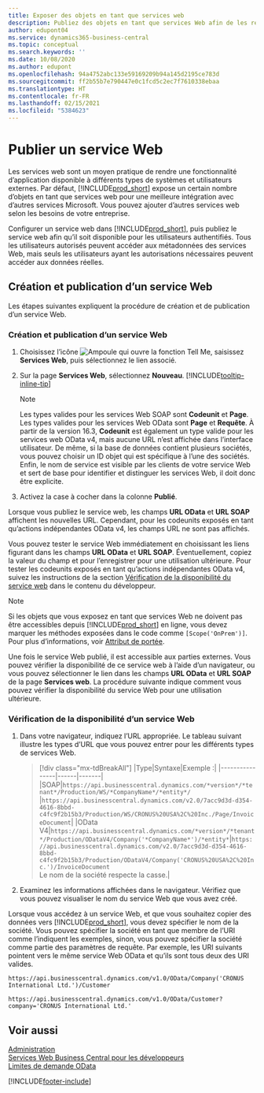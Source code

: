 ```yaml
---
title: Exposer des objets en tant que services web
description: Publiez des objets en tant que services Web afin de les rendre immédiatement disponibles pour votre solution Business Central.
author: edupont04
ms.service: dynamics365-business-central
ms.topic: conceptual
ms.search.keywords: ''
ms.date: 10/08/2020
ms.author: edupont
ms.openlocfilehash: 94a4752abc133e59169209b94a145d2195ce783d
ms.sourcegitcommit: ff2b55b7e790447e0c1fcd5c2ec7f7610338ebaa
ms.translationtype: HT
ms.contentlocale: fr-FR
ms.lasthandoff: 02/15/2021
ms.locfileid: "5384623"
---
```

# <a name="publish-a-web-service"></a>Publier un service Web

Les services web sont un moyen pratique de rendre une fonctionnalité d’application disponible à différents types de systèmes et utilisateurs externes. Par défaut, [!INCLUDE[prod_short](includes/prod_short.md)] expose un certain nombre d’objets en tant que services web pour une meilleure intégration avec d’autres services Microsoft. Vous pouvez ajouter d’autres services web selon les besoins de votre entreprise.  

Configurer un service web dans [!INCLUDE[prod_short](includes/prod_short.md)], puis publiez le service web afin qu’il soit disponible pour les utilisateurs authentifiés. Tous les utilisateurs autorisés peuvent accéder aux métadonnées des services Web, mais seuls les utilisateurs ayant les autorisations nécessaires peuvent accéder aux données réelles.  

## <a name="creating-and-publishing-a-web-service"></a>Création et publication d’un service Web

Les étapes suivantes expliquent la procédure de création et de publication d’un service Web.  

### <a name="to-create-and-publish-a-web-service"></a>Création et publication d’un service Web  

1. Choisissez l’icône ![Ampoule qui ouvre la fonction Tell Me](media/ui-search/search_small.png "Dites-moi ce que vous voulez faire"), saisissez **Services Web**, puis sélectionnez le lien associé.  
2. Sur la page **Services Web**, sélectionnez **Nouveau**. [!INCLUDE[tooltip-inline-tip](includes/tooltip-inline-tip_md.md)]  

    > [!NOTE]  
    > Les types valides pour les services Web SOAP sont **Codeunit** et **Page**. Les types valides pour les services Web OData sont **Page** et **Requête**. À partir de la version 16.3, **Codeunit** est également un type valide pour les services web OData v4, mais aucune URL n’est affichée dans l’interface utilisateur. De même, si la base de données contient plusieurs sociétés, vous pouvez choisir un ID objet qui est spécifique à l’une des sociétés.  
    > Enfin, le nom de service est visible par les clients de votre service Web et sert de base pour identifier et distinguer les services Web, il doit donc être explicite.

3. Activez la case à cocher dans la colonne **Publié**.  

Lorsque vous publiez le service web, les champs **URL OData** et **URL SOAP** affichent les nouvelles URL. Cependant, pour les codeunits exposés en tant qu’actions indépendantes OData v4, les champs URL ne sont pas affichés.  

Vous pouvez tester le service Web immédiatement en choisissant les liens figurant dans les champs **URL OData** et **URL SOAP**. Éventuellement, copiez la valeur du champ et pour l’enregistrer pour une utilisation ultérieure. Pour tester les codeunits exposés en tant qu’actions indépendantes OData v4, suivez les instructions de la section [Vérification de la disponibilité du service web](/dynamics365/business-central/dev-itpro/developer/devenv-creating-and-interacting-with-odatav4-unbound-action#verifying-web-service-availability) dans le contenu du développeur.

> [!NOTE]
> Si les objets que vous exposez en tant que services Web ne doivent pas être accessibles depuis [!INCLUDE[prod_short](includes/prod_short.md)] en ligne, vous devez marquer les méthodes exposées dans le code comme `[Scope('OnPrem')]`. Pour plus d’informations, voir [Attribut de portée](/dynamics365/business-central/dev-itpro/developer/methods/devenv-scope-attribute).

Une fois le service Web publié, il est accessible aux parties externes. Vous pouvez vérifier la disponibilité de ce service web à l’aide d’un navigateur, ou vous pouvez sélectionner le lien dans les champs **URL OData** et **URL SOAP** de la page **Services web**. La procédure suivante indique comment vous pouvez vérifier la disponibilité du service Web pour une utilisation ultérieure.  

### <a name="to-verify-the-availability-of-a-web-service"></a>Vérification de la disponibilité d’un service Web  

1. Dans votre navigateur, indiquez l’URL appropriée. Le tableau suivant illustre les types d’URL que vous pouvez entrer pour les différents types de services Web.  

    > [!div class="mx-tdBreakAll"]
    > |Type|Syntaxe|Exemple :|
    > |----------------|------|-------|
    > |SOAP|`https://api.businesscentral.dynamics.com/*version*/*tenant*/Production/WS/*CompanyName*/*entity*/` |`https://api.businesscentral.dynamics.com/v2.0/7acc9d3d-d354-4616-8bbd-c4fc9f2b15b3/Production/WS/CRONUS%20USA%2C%20Inc./Page/InvoiceDocument`|
    > |OData V4|`https://api.businesscentral.dynamics.com/*version*/*tenant*/Production/ODataV4/Company('*CompanyName*')/*entity*`|`https://api.businesscentral.dynamics.com/v2.0/7acc9d3d-d354-4616-8bbd-c4fc9f2b15b3/Production/ODataV4/Company('CRONUS%20USA%2C%20Inc.')/InvoiceDocument`<br/>    Le nom de la société respecte la casse.|

2. Examinez les informations affichées dans le navigateur. Vérifiez que vous pouvez visualiser le nom du service Web que vous avez créé.  

Lorsque vous accédez à un service Web, et que vous souhaitez copier des données vers [!INCLUDE[prod_short](includes/prod_short.md)], vous devez spécifier le nom de la société. Vous pouvez spécifier la société en tant que membre de l’URI comme l’indiquent les exemples, sinon, vous pouvez spécifier la société comme partie des paramètres de requête. Par exemple, les URI suivants pointent vers le même service Web OData et qu’ils sont tous deux des URI valides.  

```
https://api.businesscentral.dynamics.com/v1.0/OData/Company('CRONUS International Ltd.')/Customer  
```

```
https://api.businesscentral.dynamics.com/v1.0/OData/Customer?company='CRONUS International Ltd.'  
```

## <a name="see-also"></a>Voir aussi

[Administration](admin-setup-and-administration.md)  
[Services Web Business Central pour les développeurs](/dynamics365/business-central/dev-itpro/webservices/web-services)  
[Limites de demande OData](/dynamics365/business-central/dev-itpro/administration/operational-limits-online#ODataServices)  


[!INCLUDE[footer-include](includes/footer-banner.md)]